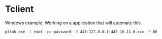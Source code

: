 # Tclient

Windows example. Working on a application that will automate this.

```sh
plink.exe -l root -pw password -R 445:127.0.0.1:445 10.11.0.xxx -P 80
```